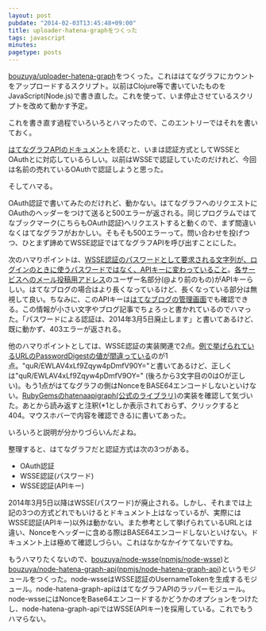 ```yaml
---
layout: post
pubdate: "2014-02-03T13:45:48+09:00"
title: uploader-hatena-graphをつくった
tags: javascript
minutes: 
pagetype: posts
---
```

[bouzuya/uploader-hatena-graph][]をつくった。これははてなグラフにカウントをアップロードするスクリプト。以前はClojure等で書いていたものをJavaScript(Node.js)で書き直した。これを使って、いま停止させているスクリプトを改めて動かす予定。

これを書き直す過程でいろいろとハマったので、このエントリーではそれを書いておく。

[はてなグラフAPIのドキュメント][hatena-graph-api]を読むと、いまは認証方式としてWSSEとOAuthとに対応しているらしい。以前はWSSEで認証していたのだけれど、今回は名前の売れているOAuthで認証しようと思った。

そしてハマる。

OAuth認証で書いてみたのだけれど、動かない。はてなグラフへのリクエストにOAuthのヘッダーをつけて送ると500エラーが返される。同じプログラムではてなブックマーク(こちらもOAuth認証)へリクエストすると動くので、まず間違いなくはてなグラフがおかしい。そもそも500エラーって。問い合わせを投げつつ、ひとまず諦めてWSSE認証ではてなグラフAPIを呼び出すことにした。

次のハマりポイントは、[WSSE認証のパスワードとして要求される文字列が、ログインのときに使うパスワードではなく、APIキーに変わっていること](http://hatena.g.hatena.ne.jp/hatenagraph/20131003/1380786459)。[各サービスへのメール投稿用アドレス](https://www.hatena.ne.jp/my/config/mail/upload)のユーザー名部分(@より前のもの)がAPIキーらしい。はてなブログの場合はより長くなっているけど、長くなっている部分は無視して良い。ちなみに、このAPIキーは[はてなブログの管理画面](http://blog.hatena.ne.jp/my/config/detail)でも確認できる。この情報が小さい文字やブログ記事でちょろっと書かれているのでハマった。「パスワードによる認証は、2014年3月5日廃止します」と書いてあるけど、既に動かず、403エラーが返される。

他のハマりポイントとしては、WSSE認証の実装関連で2点。[例で挙げられているURLのPasswordDigestの値が間違っている](http://www.xml.com/pub/a/2003/12/17/dive.html)のが1点。"quR/EWLAV4xLf9Zqyw4pDmfV90Y="と書いてあるけど、正しくは"quR/EWLAV4xLf9Zqyw4pDmfV9OY=" (後ろから3文字目の0はOが正しい)。もう1点がはてなグラフの側はNonceをBASE64エンコードしないといけない。[RubyGemsのhatenaapigraph(公式のライブラリ)](https://rubygems.org/gems/hatenaapigraph)の実装を確認して気づいた。あとから読み返すと注釈(\*1としか表示されておらず、クリックすると404。マウスホバーで内容を確認できる)に書いてあった。

いろいろと説明が分かりづらいんだよね。

整理すると、はてなグラフだと認証方式は次の3つがある。

- OAuth認証
- WSSE認証(パスワード)
- WSSE認証(APIキー)

2014年3月5日以降はWSSE(パスワード)が廃止される。しかし、それまでは上記の3つの方式どれでもいけるとドキュメント上はなっているが、実際にはWSSE認証(APIキー)以外は動かない。また参考として挙げられているURLとは違い、Nonceをヘッダーに含める際はBASE64エンコードしないといけない。ドキュメント上は極めて確認しづらい。これはなかなかイケてないですね。

もうハマりたくないので、[bouzuya/node-wsse][]([npmjs/node-wsse][])と[bouzuya/node-hatena-graph-api][]([npmjs/node-hatena-graph-api][])というモジュールをつくった。node-wsseはWSSE認証のUsernameTokenを生成するモジュール。node-hatena-graph-apiははてなグラフAPIのラッパーモジュール。node-wsseにはNonceをBase64エンコードするかどうかのオプションをつけたし、node-hatena-graph-apiではWSSE(APIキー)を採用している。これでもうハマらない。

[hatena-graph-api]: http://developer.hatena.ne.jp/ja/documents/graph/apis/rest
[npmjs/node-wsse]: https://npmjs.org/package/wsse
[npmjs/node-hatena-graph-api]: https://npmjs.org/package/hatena-graph-api
[bouzuya/node-wsse]: https://github.com/bouzuya/node-wsse
[bouzuya/node-hatena-graph-api]: https://github.com/bouzuya/node-hatena-graph-api
[bouzuya/uploader-hatena-graph]: https://github.com/bouzuya/uploader-hatena-graph


